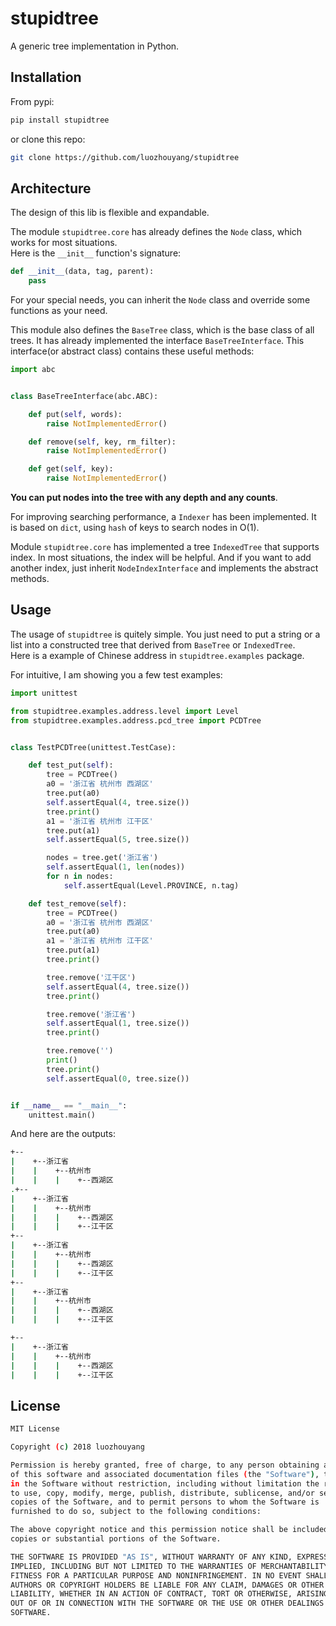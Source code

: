 # stupidtree
A generic tree implementation in Python.


## Installation

From pypi:

```bash
pip install stupidtree
```

or clone this repo:

```bash
git clone https://github.com/luozhouyang/stupidtree
```

## Architecture

The design of this lib is flexible and expandable.

The module `stupidtree.core` has already defines the `Node` class, which works for most situations.  
Here is the `__init__` function's signature:

```python
def __init__(data, tag, parent):
    pass
```

For your special needs, you can inherit the `Node` class and override some functions as your need.

This module also defines the `BaseTree` class, which is the base class of all trees. It has already implemented the
interface `BaseTreeInterface`. This interface(or abstract class) contains these useful methods:

```python
import abc


class BaseTreeInterface(abc.ABC):

    def put(self, words):
        raise NotImplementedError()

    def remove(self, key, rm_filter):
        raise NotImplementedError()

    def get(self, key):
        raise NotImplementedError()
```  

**You can put nodes into the tree with any depth and any counts**.

For improving searching performance, a `Indexer` has been implemented. It is based on `dict`, using `hash` of keys to search nodes in O(1).    

Module `stupidtree.core` has implemented a tree `IndexedTree` that supports index. In most situations, the index will be helpful. And if you 
want to add another index, just inherit `NodeIndexInterface` and implements the abstract methods.

## Usage
The usage of `stupidtree` is quitely simple. You just need to put a string or a list into a constructed tree that derived from `BaseTree` or `IndexedTree`.  
Here is a example of Chinese address in `stupidtree.examples` package.  

For intuitive, I am showing you a few test examples:  

```python
import unittest

from stupidtree.examples.address.level import Level
from stupidtree.examples.address.pcd_tree import PCDTree


class TestPCDTree(unittest.TestCase):

    def test_put(self):
        tree = PCDTree()
        a0 = '浙江省 杭州市 西湖区'
        tree.put(a0)
        self.assertEqual(4, tree.size())
        tree.print()
        a1 = '浙江省 杭州市 江干区'
        tree.put(a1)
        self.assertEqual(5, tree.size())

        nodes = tree.get('浙江省')
        self.assertEqual(1, len(nodes))
        for n in nodes:
            self.assertEqual(Level.PROVINCE, n.tag)

    def test_remove(self):
        tree = PCDTree()
        a0 = '浙江省 杭州市 西湖区'
        tree.put(a0)
        a1 = '浙江省 杭州市 江干区'
        tree.put(a1)
        tree.print()

        tree.remove('江干区')
        self.assertEqual(4, tree.size())
        tree.print()

        tree.remove('浙江省')
        self.assertEqual(1, tree.size())
        tree.print()

        tree.remove('')
        print()
        tree.print()
        self.assertEqual(0, tree.size())


if __name__ == "__main__":
    unittest.main()
```  


And here are the outputs:

```bash
+--
|    +--浙江省
|    |    +--杭州市
|    |    |    +--西湖区
.+--
|    +--浙江省
|    |    +--杭州市
|    |    |    +--西湖区
|    |    |    +--江干区
+--
|    +--浙江省
|    |    +--杭州市
|    |    |    +--西湖区
|    |    |    +--江干区
+--
|    +--浙江省
|    |    +--杭州市
|    |    |    +--西湖区
|    |    |    +--江干区

+--
|    +--浙江省
|    |    +--杭州市
|    |    |    +--西湖区
|    |    |    +--江干区
```  

## License  

```bash
MIT License

Copyright (c) 2018 luozhouyang

Permission is hereby granted, free of charge, to any person obtaining a copy
of this software and associated documentation files (the "Software"), to deal
in the Software without restriction, including without limitation the rights
to use, copy, modify, merge, publish, distribute, sublicense, and/or sell
copies of the Software, and to permit persons to whom the Software is
furnished to do so, subject to the following conditions:

The above copyright notice and this permission notice shall be included in all
copies or substantial portions of the Software.

THE SOFTWARE IS PROVIDED "AS IS", WITHOUT WARRANTY OF ANY KIND, EXPRESS OR
IMPLIED, INCLUDING BUT NOT LIMITED TO THE WARRANTIES OF MERCHANTABILITY,
FITNESS FOR A PARTICULAR PURPOSE AND NONINFRINGEMENT. IN NO EVENT SHALL THE
AUTHORS OR COPYRIGHT HOLDERS BE LIABLE FOR ANY CLAIM, DAMAGES OR OTHER
LIABILITY, WHETHER IN AN ACTION OF CONTRACT, TORT OR OTHERWISE, ARISING FROM,
OUT OF OR IN CONNECTION WITH THE SOFTWARE OR THE USE OR OTHER DEALINGS IN THE
SOFTWARE.
```  
